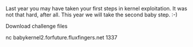 Last year you may have taken your first steps in kernel exploitation. It was not that hard, after all.
This year we will take the second baby step. :-)

Download challenge files

nc babykernel2.forfuture.fluxfingers.net 1337
